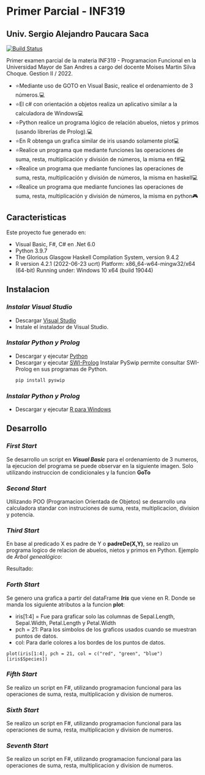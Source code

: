 # Primer Parcial - INF319
## Univ. Sergio Alejandro Paucara Saca

[![Build Status](https://travis-ci.org/joemccann/dillinger.svg?branch=master)](https://github.com/paukiss)

Primer examen parcial de la materia INF319 - Programacion Funcional en la Universidad Mayor de San Andres a cargo del docente Moises Martin Silva Choque.
Gestion II / 2022.

- ⭐Mediante uso de GOTO en Visual Basic, realice el ordenamiento de 3 números.💻
- ⭐El c# con orientación a objetos realiza un aplicativo similar a la calculadora de Windows💻
- ⭐Python realice un programa lógico de relación abuelos, nietos y primos (usando librerías de Prolog).💻
- ⭐En R obtenga un grafica similar de iris usando solamente plot💻
- ⭐Realice un programa que mediante funciones las operaciones de suma, resta, multiplicación y división de números, la misma en f#💻
- ⭐Realice un programa que mediante funciones las operaciones de suma, resta, multiplicación y división de números, la misma en haskell💻
- ⭐Realice un programa que mediante funciones las operaciones de suma, resta, multiplicación y división de números, la misma en python🎮
## Caracteristicas
Este proyecto fue generado en:
- Visual Basic, F#, C# en .Net 6.0
- Python 3.9.7
- The Glorious Glasgow Haskell Compilation System, version 9.4.2
- R version 4.2.1 (2022-06-23 ucrt)
    Platform: x86_64-w64-mingw32/x64 (64-bit)
    Running under: Windows 10 x64 (build 19044)

## Instalacion
### _Instalar Visual Studio_ 
- Descargar [Visual Studio](https://visualstudio.microsoft.com/es/downloads/)
- Instale el instalador de Visual Studio.
### _Instalar Python y Prolog_ 
- Descargar y ejecutar [Python](https://www.python.org/downloads/)
- Descargar y ejecutar [SWI-Prolog](https://www.swi-prolog.org/download/stable)
    Instalar PySwip permite consultar SWI-Prolog en sus programas de Python.
    ```sh
    pip install pyswip
    ```
### _Instalar Python y Prolog_ 
- Descargar y ejecutar [R para Windows](https://cran.r-project.org/bin/windows/base/)

## Desarrollo

### _First Start_

Se desarrollo un script en ***Visual Basic*** para el ordenamiento de 3 numeros, la ejecucion del programa se puede observar en la siguiente imagen. Solo utilizando instruccion de condicionales y la funcion **GoTo**
### _Second Start_
Utilizando POO (Programacion Orientada de Objetos) se desarrollo una calculadora standar con instruciones de suma, resta, multiplicacion, division y potencia.
### _Third Start_
En base al predicado X es padre de Y o **padreDe(X,Y)**, se realizo un programa logico de relacion de abuelos, nietos y primos en Python.
Ejemplo de *Árbol genealógico*:

Resultado:

### _Forth Start_
Se genero una grafica a partir del dataFrame ***Iris*** que viene en R. Donde se manda los siguiente atributos a la funcion **plot**:
- iris[1:4] = Fue para graficar solo las columnas de Sepal.Length, Sepal.Width, Petal.Length y Petal.Width
- pch = 21: Para los simbolos de los graficos usados cuando se muestran puntos de datos. 
- col: Para darle colores a los bordes de los puntos de datos.
```
plot(iris[1:4], pch = 21, col = c("red", "green", "blue")[iris$Species])
```

### _Fifth Start_
Se realizo un script en F#, utilizando programacion funcional para las operaciones de suma, resta, multiplicacion y division de numeros.

### _Sixth Start_
Se realizo un script en F#, utilizando programacion funcional para las operaciones de suma, resta, multiplicacion y division de numeros.

### _Seventh Start_
Se realizo un script en F#, utilizando programacion funcional para las operaciones de suma, resta, multiplicacion y division de numeros.


